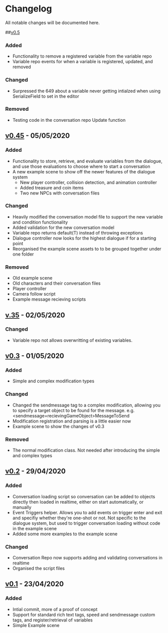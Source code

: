 # Changelog

All notable changes will be documented here.

##[v0.5](https://github.com/ChrisChalms/DialogueSystem/commit/bd4b0518c8886cb546ac923c146cdb00e08d9df6)

### Added
 - Functionality to remove a registered variable from the variable repo
 - Variable repo events for when a variable is registered, updated, and removed
 
### Changed
- Surpressed the 649 about a variable never getting intialzed when using SerializeField to set in the editor

### Removed
- Testing code in the conversation repo Update function

## [v0.45](https://github.com/ChrisChalms/DialogueSystem/commit/8607cfed96beebbe56d30885864457010a25a54c) - 05/05/2020

### Added
- Functionality to store, retrieve, and evaluate variables from the dialogue, and use those evaluations to choose where to start a conversation
- A new example scene to show off the newer features of the dialogue system
  - New player controller, collision detection, and animation controller
  - Added treasure and coin items
  - Two new NPCs with conversation files

### Changed
- Heavily modified the conversation model file to support the new variable and condition functionality
- Added validation for the new conversation model
- Variable repo returns default(T) instead of throwing exceptions
- Dialogue controller now looks for the highest dialogue if for a starting point
- Reorganised the example scene assets to to be grouped together under one folder

### Removed
- Old example scene
- Old characters and their conversation files
- Player controller
- Camera follow script
- Example message recieving scripts

## [v.35](https://github.com/ChrisChalms/DialogueSystem/commit/c1bf93412d2825a87266a2af349a37fac0e1f23a) - 02/05/2020

### Changed
- Variable repo not allows overwritting of existing variables.

## [v0.3](https://github.com/ChrisChalms/DialogueSystem/commit/26b7bbb7f7b2e8d54288ec38f70f8e87bfb77e1a) - 01/05/2020

### Added
- Simple and complex modification types

### Changed
- Changed the sendmessage tag to a complex modification, allowing you to specify a target object to be found for the message. e.g. <sendmessage=recievingGameObject>MessageToSend</sendmessage>
- Modification registration and parsing is a little easier now
- Example scene to show the changes of v0.3

### Removed
- The normal modification class. Not needed after introducing the simple and complex types

## [v0.2](https://github.com/ChrisChalms/DialogueSystem/commit/25fdb88b4f08347c3f379087a1ab0ca91152c52d) - 29/04/2020

### Added
- Conversation loading script so conversation can be added to objects directly then loaded in realtime, either on start automatically, or manually
- Event Triggers helper. Allows you to add events on trigger enter and exit and specifiy whether they're one-shot or not. Not specific to the dialogue system, but used to trigger conversation loading without code in the example scene
- Added some more examples to the example scene

### Changed
- Conversation Repo now supports adding and validating conversations in realtime
- Organised the script files


## [v0.1](https://github.com/ChrisChalms/DialogueSystem/commit/00f8ed7e416f7e0c7a29639a916e32a0e7854df7) - 23/04/2020

### Added
- Intial commit, more of a proof of concept
- Support for standard rich text tags, speed and sendmessage custom tags, and register/retrieval of variables
- Simple Example scene
